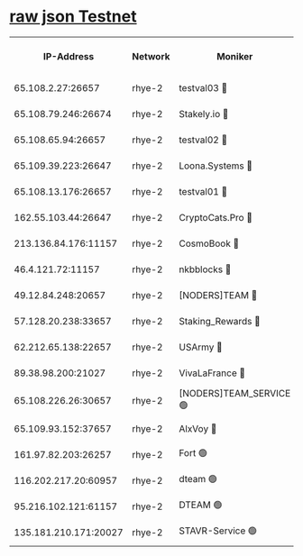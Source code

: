 
[raw json Testnet](https://rpc-check.quickt.stavr.tech/quickt/rpc-quickt-result.json)
=


<table><tr><th>IP-Address</th><th>Network</th><th>Moniker</th><th>Latest Block Height</th><th>Earliest Block Height</th><th>Catching Up</th><th>Tx Index</th><th>Voting Power</th><th>Scan Time</th></tr><tr><td>65.108.2.27:26657</td><td>rhye-2</td><td>testval03 🔴</td><td>633430</td><td>1</td><td>False</td><td>on</td><td>11002050</td><td>2024-02-03T06:40:55.963008626UTC</td></tr><tr><td>65.108.79.246:26674</td><td>rhye-2</td><td>Stakely.io 🔴</td><td>633430</td><td>1</td><td>False</td><td>on</td><td>10010</td><td>2024-02-03T06:41:00.432226235UTC</td></tr><tr><td>65.108.65.94:26657</td><td>rhye-2</td><td>testval02 🔴</td><td>633431</td><td>1</td><td>False</td><td>on</td><td>11002050</td><td>2024-02-03T06:41:03.232777508UTC</td></tr><tr><td>65.109.39.223:26647</td><td>rhye-2</td><td>Loona.Systems 🔴</td><td>633431</td><td>1</td><td>False</td><td>off</td><td>86949</td><td>2024-02-03T06:41:06.294877378UTC</td></tr><tr><td>65.108.13.176:26657</td><td>rhye-2</td><td>testval01 🔴</td><td>633432</td><td>1</td><td>False</td><td>on</td><td>13082010</td><td>2024-02-03T06:41:07.105268893UTC</td></tr><tr><td>162.55.103.44:26647</td><td>rhye-2</td><td>CryptoCats.Pro 🔴</td><td>633437</td><td>1</td><td>False</td><td>off</td><td>9999</td><td>2024-02-03T06:41:36.955264594UTC</td></tr><tr><td>213.136.84.176:11157</td><td>rhye-2</td><td>CosmoBook 🔴</td><td>633435</td><td>65301</td><td>False</td><td>off</td><td>1528057</td><td>2024-02-03T06:41:30.530367327UTC</td></tr><tr><td>46.4.121.72:11157</td><td>rhye-2</td><td>nkbblocks 🔴</td><td>633428</td><td>70101</td><td>False</td><td>off</td><td>81491</td><td>2024-02-03T06:40:48.038086636UTC</td></tr><tr><td>49.12.84.248:20657</td><td>rhye-2</td><td>[NODERS]TEAM 🔴</td><td>633434</td><td>146001</td><td>False</td><td>on</td><td>59690</td><td>2024-02-03T06:41:17.924612319UTC</td></tr><tr><td>57.128.20.238:33657</td><td>rhye-2</td><td>Staking_Rewards 🔴</td><td>633431</td><td>149101</td><td>False</td><td>on</td><td>9900</td><td>2024-02-03T06:41:05.890030013UTC</td></tr><tr><td>62.212.65.138:22657</td><td>rhye-2</td><td>USArmy 🔴</td><td>563100</td><td>198001</td><td>False</td><td>on</td><td>59069</td><td>2024-02-03T06:40:55.285198217UTC</td></tr><tr><td>89.38.98.200:21027</td><td>rhye-2</td><td>VivaLaFrance 🔴</td><td>633429</td><td>220501</td><td>False</td><td>off</td><td>10000</td><td>2024-02-03T06:40:50.487096826UTC</td></tr><tr><td>65.108.226.26:30657</td><td>rhye-2</td><td>[NODERS]TEAM_SERVICE 🟢</td><td>633432</td><td>241501</td><td>False</td><td>on</td><td>0</td><td>2024-02-03T06:41:06.673540325UTC</td></tr><tr><td>65.109.93.152:37657</td><td>rhye-2</td><td>AlxVoy 🔴</td><td>633429</td><td>315173</td><td>False</td><td>on</td><td>143351</td><td>2024-02-03T06:40:52.874862126UTC</td></tr><tr><td>161.97.82.203:26257</td><td>rhye-2</td><td>Fort 🟢</td><td>563100</td><td>330438</td><td>False</td><td>on</td><td>0</td><td>2024-02-03T06:40:47.804130154UTC</td></tr><tr><td>116.202.217.20:60957</td><td>rhye-2</td><td>dteam 🟢</td><td>633431</td><td>421794</td><td>False</td><td>on</td><td>0</td><td>2024-02-03T06:41:03.475838016UTC</td></tr><tr><td>95.216.102.121:61157</td><td>rhye-2</td><td>DTEAM 🟢</td><td>627251</td><td>626201</td><td>False</td><td>on</td><td>0</td><td>2024-02-03T06:41:00.859422967UTC</td></tr><tr><td>135.181.210.171:20027</td><td>rhye-2</td><td>STAVR-Service 🟢</td><td>633433</td><td>632601</td><td>False</td><td>on</td><td>0</td><td>2024-02-03T06:41:15.637983561UTC</td></tr></table>